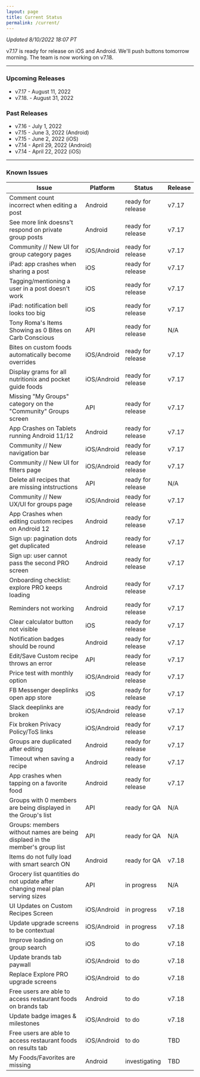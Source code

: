 ```yaml
---
layout: page
title: Current Status
permalink: /current/
---
```


_Updated 8/10/2022 18:07 PT_

v7.17 is ready for release on iOS and Android. We'll push buttons tomorrow morning. The team is now working on v7.18.

***

### Upcoming Releases
- v7.17   - August 11, 2022
- v7.18.  - August 31, 2022
 
### Past Releases
- v7.16   - July 1, 2022
- v7.15   - June 3, 2022 (Android)
- v7.15   - June 2, 2022 (iOS)
- v7.14   - April 29, 2022 (Android)
- v7.14   - April 22, 2022 (iOS)

***

### Known Issues

|Issue                          |Platform   | Status    | Release           |
| ---                           | ---       | ---       | ---               |
|Comment count incorrect when editing a post|Android|ready for release| v7.17|
|See more link doesns't respond on private group posts|Android|ready for release| v7.17|
|Community // New UI for group category pages|iOS/Android |ready for release| v7.17|
|iPad: app crashes when sharing a post|iOS |ready for release| v7.17|
|Tagging/mentioning a user in a post doesn't work|iOS |ready for release| v7.17|
|iPad: notification bell looks too big|iOS |ready for release| v7.17|
|Tony Roma's Items Showing as 0 Bites on Carb Conscious|API|ready for release| N/A|
|Bites on custom foods automatically become overrides|iOS/Android|ready for release| v7.17|
|Display grams for all nutritionix and pocket guide foods|iOS/Android|ready for release| v7.17|
|Missing "My Groups" category on the "Community" Groups screen|API|ready for release| v7.17|
|App Crashes on Tablets running Android 11/12 |Android |ready for release| v7.17|
|Community // New navigation bar|iOS/Android|ready for release| v7.17|
|Community // New UI for filters page|iOS/Android |ready for release| v7.17|
|Delete all recipes that are missing intstructions|API|ready for release| N/A|
|Community // New UX/UI for groups page|iOS/Android |ready for release| v7.17|
|App Crashes when editing custom recipes on Android 12 |Android |ready for release| v7.17|
|Sign up: pagination dots get duplicated |Android |ready for release| v7.17|
|Sign up: user cannot pass the second PRO screen |Android |ready for release| v7.17|
|Onboarding checklist: explore PRO keeps loading |Android |ready for release| v7.17|
|Reminders not working|Android|ready for release| v7.17|
|Clear calculator button not visible|iOS|ready for release| v7.17|
|Notification badges should be round|Android|ready for release| v7.17|
|Edit/Save Custom recipe throws an error|API|ready for release| v7.17|
|Price test with monthly option|iOS/Android|ready for release| v7.17|
|FB Messenger deeplinks open app store|iOS|ready for release| v7.17|
|Slack deeplinks are broken|iOS/Android|ready for release| v7.17|
|Fix broken Privacy Policy/ToS links |iOS/Android |ready for release| v7.17|
|Groups are duplicated after editing |Android |ready for release| v7.17|
|Timeout when saving a recipe |Android |ready for release| v7.17|
|App crashes when tapping on a favorite food |Android |ready for release| v7.17|
|Groups with 0 members are being displayed in the Group's list |API |ready for QA| N/A|
|Groups: members without names are being displaed in the member's group list|API|ready for QA| N/A|
|Items do not fully load with smart search ON |Android |ready for QA| v7.18|
|Grocery list quantities do not update after changing meal plan serving sizes|API|in progress| N/A|
|UI Updates on Custom Recipes Screen |iOS/Android |in progress| v7.18|
|Update upgrade screens to be contextual |iOS/Android |in progress| v7.18|
|Improve loading on group search |iOS |to do| v7.18|
|Update brands tab paywall |iOS/Android |to do| v7.18|
|Replace Explore PRO upgrade screens |iOS/Android |to do| v7.18|
|Free users are able to access restaurant foods on brands tab|Android |to do| v7.18|
|Update badge images & milestones |iOS/Android |to do| v7.18|
|Free users are able to access restaurant foods on results tab|iOS/Android |to do| TBD|
|My Foods/Favorites are missing |Android |investigating| TBD|
